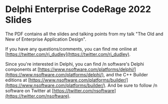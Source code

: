 # Delphi Enterprise CodeRage 2022 Slides #

The PDF contains all the slides and talking points from my talk "The Old and New of Enterprise Application Design".

If you have any questions/comments, you can find me online at [https://twitter.com/rj_dudley](https://twitter.com/rj_dudley).

Since you're interested in Delphi, you can find /n software's Delphi components at [https://www.nsoftware.com/platforms/delphi/](https://www.nsoftware.com/platforms/delphi/), and the C++ Builder editions at [https://www.nsoftware.com/platforms/builder/](https://www.nsoftware.com/platforms/builder/).  And be sure to follow /n software on Twitter at [https://twitter.com/nsoftware](https://twitter.com/nsoftware).